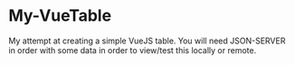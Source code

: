 # My-VueTable

My attempt at creating a simple VueJS table.
You will need JSON-SERVER in order with some data in order to view/test this locally or remote.
